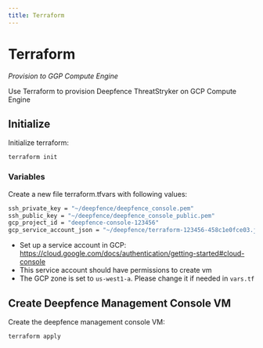```yaml
---
title: Terraform
---
```


# Terraform

*Provision to GGP Compute Engine*

Use Terraform to provision Deepfence ThreatStryker on GCP Compute Engine

## Initialize


Initialize terraform:

```
terraform init
```

### Variables


Create a new file terraform.tfvars with following values:

```bash
ssh_private_key = "~/deepfence/deepfence_console.pem"
ssh_public_key = "~/deepfence/deepfence_console_public.pem"
gcp_project_id = "deepfence-console-123456"
gcp_service_account_json = "~/deepfence/terraform-123456-458c1e0fce03.json"
```

 * Set up a service account in GCP: https://cloud.google.com/docs/authentication/getting-started#cloud-console
 * This service account should have permissions to create vm
 * The GCP zone is set to `us-west1-a`. Please change it if needed in `vars.tf`

## Create Deepfence Management Console VM

Create the deepfence management console VM:

```bash
terraform apply
```

